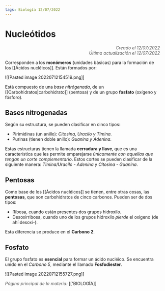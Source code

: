 ```yaml
---
tags: Biología 12/07/2022
---
```


# Nucleótidos
<div style="text-align: right; opacity: 0.7; font-style: italic;">Creado el 12/07/2022</div>
<div style="text-align: right; opacity: 0.7; font-style: italic;">Última actualización el 12/07/2022</div>

Corresponden a los **monómeros** (unidades básicas) para la formación de los [[Ácidos nucléicos]]. Están formados por:

![[Pasted image 20220712154519.png]]

Está compuesto de una *base nitrógenada*, de un [[Carbohidratos|carbohidrato]] (pentosa) y de un grupo **fosfato** (oxígeno y fósforo).

## Bases nitrogenadas

Según su estructura, se pueden clasificar en cinco tipos:

- Pirimidinas (un anillo): *Citosina, Uracilo y Timina*.
- Purinas (tienen doble anillo): *Guanina y Adenina*.

Estas estructuras tienen la llamada **cerradura y llave**, que es una característica que les permite emparejarse *únicamente con aquellas que tengan un corte complementario*. Estos cortes se pueden clasificar de la siguiente manera: *Timina/Uracilo - Adenina* y *Citosina - Guanina*.

## Pentosas 

Como base de los [[Ácidos nucléicos]] se tienen, entre otras cosas, las **pentosas**, que son carbohidratos de cinco carbonos. Pueden ser de dos tipos:

- Ribosa, cuando están presentes dos grupos hidroxilo.
- Desoxirribosa, cuando uno de los grupos hidroxilo *pierde* el oxigeno (de ahí desoxi-).

Esta diferencia se produce en el **Carbono 2**.

## Fosfato

El grupo fosfato es **esencial** para formar un ácido nucléico. Se encuentra unido en el *Carbono 5*, mediante el llamado **Fosfodiester**.

![[Pasted image 20220712155727.png]]



<span style="opacity: 0.7; font-style: italic;">Página principal de la materia:</span> [['BIOLOGÍA]]